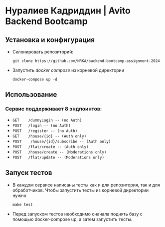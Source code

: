 # Нуралиев Кадриддин | Avito Backend Bootcamp

## Установка и конфигурация
+ Склонировать репозиторий:
  ```
  git clone https://github.com/NRKA/backend-bootcamp-assignment-2024
  ```
+ Запустить *docker compose* из корневой директории
  ```make
  docker-compose up -d
  ```
## Использование
### Сервис поддерживает 8 эндпоинтов:
+ `GET    /dummyLogin -- (no Auth)`
+ `POST   /login -- (no Auth)`
+ `POST   /register -- (no Auth)`
+ `GET    /house/{id} -- (Auth only)`
+ `POST    /house/{id}/subscribe -- (Auth only)`
+ `POST   /flat/create -- (Auth only)`
+ `POST   /house/create -- (Moderations only)`
+ `POST   /flat/update -- (Moderations only)`

## Запуск тестов
+ В каждом сервисе написаны тесты как и для репозитория, так и для обработчиков. Чтобы запустить тесты из корневой директории нужно  
  ```make
  make test
  ```
+ Перед запуском тестов необходимо сначала поднять базу с помощью docker-compose up, а затем запустить тесты.